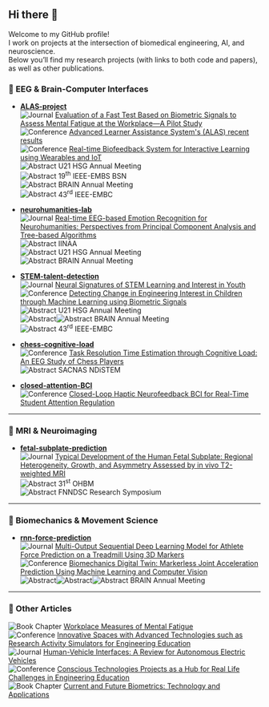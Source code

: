## Hi there 👋
Welcome to my GitHub profile!  
I work on projects at the intersection of biomedical engineering, AI, and neuroscience.  
Below you’ll find my research projects (with links to both code and papers), as well as other publications.  

### 🧠 EEG & Brain-Computer Interfaces
- **[ALAS-project](https://github.com/miltoncandela/ALAS-project)**  
![Journal](https://img.shields.io/badge/2021-Journal-blue) [Evaluation of a Fast Test Based on Biometric Signals to Assess Mental Fatigue at the Workplace—A Pilot Study](https://doi.org/10.3390/ijerph182211891)  
![Conference](https://img.shields.io/badge/2021-Conference-green) [Advanced Learner Assistance System's (ALAS) recent results](https://doi.org/10.1109/IEEECONF53024.2021.9733770)  
![Conference](https://img.shields.io/badge/2021-Conference-green) [Real-time Biofeedback System for Interactive Learning using Wearables and IoT](https://ieomsociety.org/proceedings/2021monterrey/487.pdf)  
![Abstract](https://img.shields.io/badge/2024-Abstract-red) U21 HSG Annual Meeting     
![Abstract](https://img.shields.io/badge/2023-Abstract-red) 19<sup>th</sup> IEEE-EMBS BSN  
![Abstract](https://img.shields.io/badge/2021-Abstract-red) BRAIN Annual Meeting  
![Abstract](https://img.shields.io/badge/2021-Abstract-red) 43<sup>rd</sup> IEEE-EMBC  

- **[neurohumanities-lab](https://github.com/miltoncandela/neurohumanities-lab)**  
![Journal](https://img.shields.io/badge/2024-Journal-blue) [Real-time EEG-based Emotion Recognition for Neurohumanities: Perspectives from Principal Component Analysis and Tree-based Algorithms](https://doi.org/10.3389/fnhum.2024.1319574)   
![Abstract](https://img.shields.io/badge/2025-Abstract-red) IINAA    
![Abstract](https://img.shields.io/badge/2024-Abstract-red) U21 HSG Annual Meeting     
![Abstract](https://img.shields.io/badge/2023-Abstract-red) BRAIN Annual Meeting

- **[STEM-talent-detection](https://github.com/miltoncandela/STEM-talent-detection)**  
![Journal](https://img.shields.io/badge/2025-Journal-blue) [Neural Signatures of STEM Learning and Interest in Youth](https://doi.org/10.1016/j.actpsy.2025.104949)  
![Conference](https://img.shields.io/badge/2021-Conference-green) [Detecting Change in Engineering Interest in Children through Machine Learning using Biometric Signals](https://doi.org/10.1109/IEEECONF53024.2021.9733772)  
![Abstract](https://img.shields.io/badge/2024-Abstract-red) U21 HSG Annual Meeting     
![Abstract](https://img.shields.io/badge/2022-Abstract-red)![Abstract](https://img.shields.io/badge/2023-Abstract-red) BRAIN Annual Meeting  
![Abstract](https://img.shields.io/badge/2021-Abstract-red) 43<sup>rd</sup> IEEE-EMBC

- **[chess-cognitive-load](https://github.com/miltoncandela/chess-cognitive-load)**  
![Conference](https://img.shields.io/badge/2025-Conference-green) [Task Resolution Time Estimation through Cognitive Load: An EEG Study of Chess Players](https://escholarship.org/uc/item/6qh4q558)  
![Abstract](https://img.shields.io/badge/2025-Abstract-red) SACNAS NDiSTEM

- **[closed-attention-BCI](https://github.com/miltoncandela/closed-attention-BCI)**  
![Conference](https://img.shields.io/badge/2025-Conference-green) [Closed-Loop Haptic Neurofeedback BCI for Real-Time Student Attention Regulation](https://doi.org/xxxx)  

---

### 🩻 MRI & Neuroimaging
- **[fetal-subplate-prediction](https://github.com/miltoncandela/fetal-subplate-prediction)**  
![Journal](https://img.shields.io/badge/2025-Journal-blue) [Typical Development of the Human Fetal Subplate: Regional Heterogeneity, Growth, and Asymmetry Assessed by in vivo T2-weighted MRI](https://doi.org/xxxx)  
![Abstract](https://img.shields.io/badge/2025-Abstract-red) 31<sup>st</sup> OHBM  
![Abstract](https://img.shields.io/badge/2024-Abstract-red) FNNDSC Research Symposium

---

### 🏃 Biomechanics & Movement Science
- **[rnn-force-prediction](https://github.com/miltoncandela/rnn-force-prediction)**  
![Journal](https://img.shields.io/badge/2022-Journal-blue) [Multi-Output Sequential Deep Learning Model for Athlete Force Prediction on a Treadmill Using 3D Markers](https://doi.org/10.3390/app12115424)  
![Conference](https://img.shields.io/badge/2023-Conference-green) [Biomechanics Digital Twin: Markerless Joint Acceleration Prediction Using Machine Learning and Computer Vision](https://doi.org/10.1109/IEEECONF56852.2023.10104757)  
![Abstract](https://img.shields.io/badge/2021-Abstract-red)![Abstract](https://img.shields.io/badge/2022-Abstract-red)![Abstract](https://img.shields.io/badge/2023-Abstract-red) BRAIN Annual Meeting

---

### 📄 Other Articles
![Book Chapter](https://img.shields.io/badge/2025-Book%20Chapter-orange) [Workplace Measures of Mental Fatigue](https://doi.org/xxxx)  
![Conference](https://img.shields.io/badge/2025-Conference-green) [Innovative Spaces with Advanced Technologies such as Research Activity Simulators for Engineering Education](https://doi.org/10.1109/EDUCON62633.2025.11016540)  
![Journal](https://img.shields.io/badge/2024-Journal-blue) [Human-Vehicle Interfaces: A Review for Autonomous Electric Vehicles](https://doi.org/10.1109/ACCESS.2024.3450439)  
![Conference](https://img.shields.io/badge/2024-Conference-green) [Conscious Technologies Projects as a Hub for Real Life Challenges in Engineering Education](https://doi.org/10.1109/EDUCON60312.2024.10578738)  
![Book Chapter](https://img.shields.io/badge/2022-Book%20Chapter-orange) [Current and Future Biometrics: Technology and Applications](https://doi.org/10.1201/9781003145240-1)  


<!--
**miltoncandela/miltoncandela** is a ✨ _special_ ✨ repository because its `README.md` (this file) appears on your GitHub profile.

Here are some ideas to get you started:

- 🔭 I’m currently working on ...
- 🌱 I’m currently learning ...
- 👯 I’m looking to collaborate on ...
- 🤔 I’m looking for help with ...
- 💬 Ask me about ...
- 📫 How to reach me: ...
- 😄 Pronouns: ...
- ⚡ Fun fact: ...
-->
